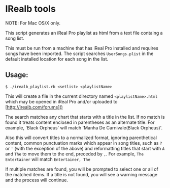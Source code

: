 # IRealb tools

NOTE: For Mac OS/X only.

This script generates an iReal Pro playlist as html from a text file containg a song list.

This must be run from a machine that has iReal Pro installed and requires songs have been imported. The script searches `UserSongs.plist` in the default installed location for each song in the list.

## Usage:

```
$ ./irealb_playlist.rb <setlist> <playlistName>
```

This will create a file in the current directory named `<playlistName>.html` which may be opened in iReal Pro and/or uploaded to [http://irealb.com/forums]()

The search matches any chart that starts with a title in the list. If no match is found it treats content enclosed in parentheses as an alternate title. For example,
'Black Orpheus' will match 'Manha De Carnivale(Black Orpheus)'.

Also this will convert titles to a normalized format, ignoring parenthetical content, common punctuation marks which appear in song titles, such as `?` or `'` (with the exception of the above) and reformatting titles that start with `A` and `The` to move them to the end, preceded by `,`. For example, `The Entertainer` will match `Entertainer, The`

If multiple matches are found, you will be prompted to select one or all of the matched items. If a title is not found, you will see a warning message and the process will continue.
